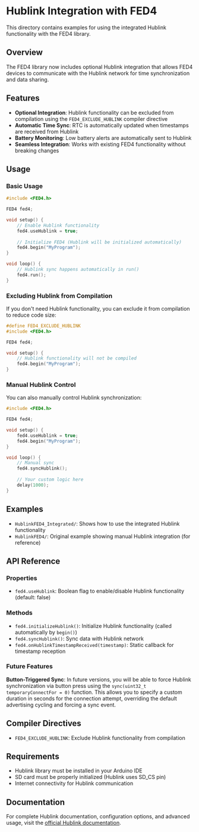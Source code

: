 # Hublink Integration with FED4

This directory contains examples for using the integrated Hublink functionality with the FED4 library.

## Overview

The FED4 library now includes optional Hublink integration that allows FED4 devices to communicate with the Hublink network for time synchronization and data sharing.

## Features

- **Optional Integration**: Hublink functionality can be excluded from compilation using the `FED4_EXCLUDE_HUBLINK` compiler directive
- **Automatic Time Sync**: RTC is automatically updated when timestamps are received from Hublink
- **Battery Monitoring**: Low battery alerts are automatically sent to Hublink
- **Seamless Integration**: Works with existing FED4 functionality without breaking changes

## Usage

### Basic Usage

```cpp
#include <FED4.h>

FED4 fed4;

void setup() {
    // Enable Hublink functionality
    fed4.useHublink = true;
    
    // Initialize FED4 (Hublink will be initialized automatically)
    fed4.begin("MyProgram");
}

void loop() {
    // Hublink sync happens automatically in run()
    fed4.run();
}
```

### Excluding Hublink from Compilation

If you don't need Hublink functionality, you can exclude it from compilation to reduce code size:

```cpp
#define FED4_EXCLUDE_HUBLINK
#include <FED4.h>

FED4 fed4;

void setup() {
    // Hublink functionality will not be compiled
    fed4.begin("MyProgram");
}
```

### Manual Hublink Control

You can also manually control Hublink synchronization:

```cpp
#include <FED4.h>

FED4 fed4;

void setup() {
    fed4.useHublink = true;
    fed4.begin("MyProgram");
}

void loop() {
    // Manual sync
    fed4.syncHublink();
    
    // Your custom logic here
    delay(1000);
}
```

## Examples

- `HublinkFED4_Integrated/`: Shows how to use the integrated Hublink functionality
- `HublinkFED4/`: Original example showing manual Hublink integration (for reference)

## API Reference

### Properties

- `fed4.useHublink`: Boolean flag to enable/disable Hublink functionality (default: false)

### Methods

- `fed4.initializeHublink()`: Initialize Hublink functionality (called automatically by `begin()`)
- `fed4.syncHublink()`: Sync data with Hublink network
- `fed4.onHublinkTimestampReceived(timestamp)`: Static callback for timestamp reception

### Future Features

**Button-Triggered Sync**: In future versions, you will be able to force Hublink synchronization via button press using the `sync(uint32_t temporaryConnectFor = 0)` function. This allows you to specify a custom duration in seconds for the connection attempt, overriding the default advertising cycling and forcing a sync event.

## Compiler Directives

- `FED4_EXCLUDE_HUBLINK`: Exclude Hublink functionality from compilation

## Requirements

- Hublink library must be installed in your Arduino IDE
- SD card must be properly initialized (Hublink uses SD_CS pin)
- Internet connectivity for Hublink communication

## Documentation

For complete Hublink documentation, configuration options, and advanced usage, visit the [official Hublink documentation](https://hublink.cloud/docs). 